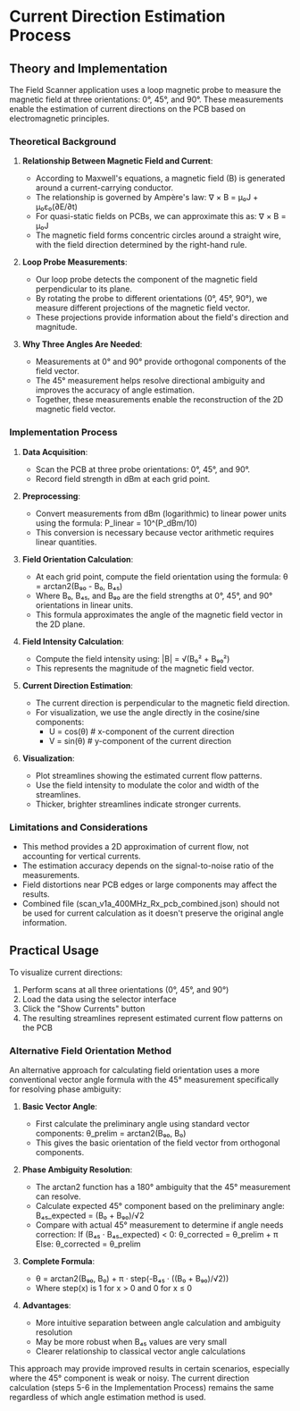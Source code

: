 # Current Direction Estimation Process

## Theory and Implementation

The Field Scanner application uses a loop magnetic probe to measure the magnetic field at three orientations: 0°, 45°, and 90°. These measurements enable the estimation of current directions on the PCB based on electromagnetic principles.

### Theoretical Background

1. **Relationship Between Magnetic Field and Current**:
   - According to Maxwell's equations, a magnetic field (B) is generated around a current-carrying conductor.
   - The relationship is governed by Ampère's law: ∇ × B = μ₀J + μ₀ε₀(∂E/∂t)
   - For quasi-static fields on PCBs, we can approximate this as: ∇ × B = μ₀J
   - The magnetic field forms concentric circles around a straight wire, with the field direction determined by the right-hand rule.

2. **Loop Probe Measurements**:
   - Our loop probe detects the component of the magnetic field perpendicular to its plane.
   - By rotating the probe to different orientations (0°, 45°, 90°), we measure different projections of the magnetic field vector.
   - These projections provide information about the field's direction and magnitude.

3. **Why Three Angles Are Needed**:
   - Measurements at 0° and 90° provide orthogonal components of the field vector.
   - The 45° measurement helps resolve directional ambiguity and improves the accuracy of angle estimation.
   - Together, these measurements enable the reconstruction of the 2D magnetic field vector.

### Implementation Process

1. **Data Acquisition**:
   - Scan the PCB at three probe orientations: 0°, 45°, and 90°.
   - Record field strength in dBm at each grid point.

2. **Preprocessing**:
   - Convert measurements from dBm (logarithmic) to linear power units using the formula: P_linear = 10^(P_dBm/10)
   - This conversion is necessary because vector arithmetic requires linear quantities.

3. **Field Orientation Calculation**:
   - At each grid point, compute the field orientation using the formula: θ = arctan2(B₉₀ - B₀, B₄₅)
   - Where B₀, B₄₅, and B₉₀ are the field strengths at 0°, 45°, and 90° orientations in linear units.
   - This formula approximates the angle of the magnetic field vector in the 2D plane.

4. **Field Intensity Calculation**:
   - Compute the field intensity using: |B| = √(B₀² + B₉₀²)
   - This represents the magnitude of the magnetic field vector.

5. **Current Direction Estimation**:
   - The current direction is perpendicular to the magnetic field direction.
   - For visualization, we use the angle directly in the cosine/sine components:
     - U = cos(θ)    # x-component of the current direction
     - V = sin(θ)    # y-component of the current direction

6. **Visualization**:
   - Plot streamlines showing the estimated current flow patterns.
   - Use the field intensity to modulate the color and width of the streamlines.
   - Thicker, brighter streamlines indicate stronger currents.

### Limitations and Considerations

- This method provides a 2D approximation of current flow, not accounting for vertical currents.
- The estimation accuracy depends on the signal-to-noise ratio of the measurements.
- Field distortions near PCB edges or large components may affect the results.
- Combined file (scan_v1a_400MHz_Rx_pcb_combined.json) should not be used for current calculation as it doesn't preserve the original angle information.

## Practical Usage

To visualize current directions:
1. Perform scans at all three orientations (0°, 45°, and 90°)
2. Load the data using the selector interface
3. Click the "Show Currents" button
4. The resulting streamlines represent estimated current flow patterns on the PCB

### Alternative Field Orientation Method

An alternative approach for calculating field orientation uses a more conventional vector angle formula with the 45° measurement specifically for resolving phase ambiguity:

1. **Basic Vector Angle**:
   - First calculate the preliminary angle using standard vector components:
     θ_prelim = arctan2(B₉₀, B₀)
   - This gives the basic orientation of the field vector from orthogonal components.

2. **Phase Ambiguity Resolution**:
   - The arctan2 function has a 180° ambiguity that the 45° measurement can resolve.
   - Calculate expected 45° component based on the preliminary angle:
     B₄₅_expected = (B₀ + B₉₀)/√2
   - Compare with actual 45° measurement to determine if angle needs correction:
     If (B₄₅ · B₄₅_expected) < 0:
       θ_corrected = θ_prelim + π
     Else:
       θ_corrected = θ_prelim

3. **Complete Formula**:
   - θ = arctan2(B₉₀, B₀) + π · step(-B₄₅ · ((B₀ + B₉₀)/√2))
   - Where step(x) is 1 for x > 0 and 0 for x ≤ 0

4. **Advantages**:
   - More intuitive separation between angle calculation and ambiguity resolution
   - May be more robust when B₄₅ values are very small
   - Clearer relationship to classical vector angle calculations

This approach may provide improved results in certain scenarios, especially where the 45° component is weak or noisy. The current direction calculation (steps 5-6 in the Implementation Process) remains the same regardless of which angle estimation method is used.